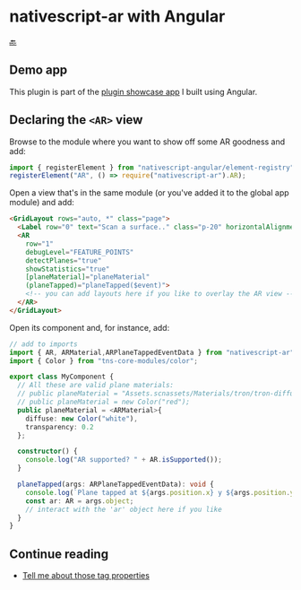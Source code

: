 nativescript-ar with Angular
============================

[🔙](../README.md)

## Demo app
This plugin is part of the [plugin showcase app](https://github.com/EddyVerbruggen/nativescript-pluginshowcase/tree/master/app/ar) I built using Angular.

## Declaring the `<AR>` view
Browse to the module where you want to show off some AR goodness and add:

```typescript
import { registerElement } from "nativescript-angular/element-registry";
registerElement("AR", () => require("nativescript-ar").AR);
```

Open a view that's in the same module (or you've added it to the global app module) and add:

```html
<GridLayout rows="auto, *" class="page">
  <Label row="0" text="Scan a surface.." class="p-20" horizontalAlignment="center"></Label>
  <AR
    row="1"
    debugLevel="FEATURE_POINTS"
    detectPlanes="true"
    showStatistics="true"
    [planeMaterial]="planeMaterial"
    (planeTapped)="planeTapped($event)">
    <!-- you can add layouts here if you like to overlay the AR view -->
  </AR>
</GridLayout>
```

Open its component and, for instance, add:

```typescript
// add to imports
import { AR, ARMaterial,ARPlaneTappedEventData } from "nativescript-ar";
import { Color } from "tns-core-modules/color";

export class MyComponent {
  // All these are valid plane materials:
  // public planeMaterial = "Assets.scnassets/Materials/tron/tron-diffuse.png";
  // public planeMaterial = new Color("red");
  public planeMaterial = <ARMaterial>{
    diffuse: new Color("white"),
    transparency: 0.2
  };

  constructor() {
    console.log("AR supported? " + AR.isSupported());
  }

  planeTapped(args: ARPlaneTappedEventData): void {
    console.log(`Plane tapped at ${args.position.x} y ${args.position.y} z ${args.position.z}`);
    const ar: AR = args.object;
    // interact with the 'ar' object here if you like
  }
}
```

## Continue reading
- [Tell me about those <AR> tag properties](tag-properties.md)
